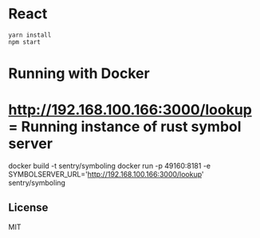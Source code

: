 # React

```
yarn install
npm start
```

# Running with Docker

# http://192.168.100.166:3000/lookup = Running instance of rust symbol server
docker build -t sentry/symboling
docker run -p 49160:8181 -e SYMBOLSERVER_URL='http://192.168.100.166:3000/lookup' sentry/symboling

## License
MIT
